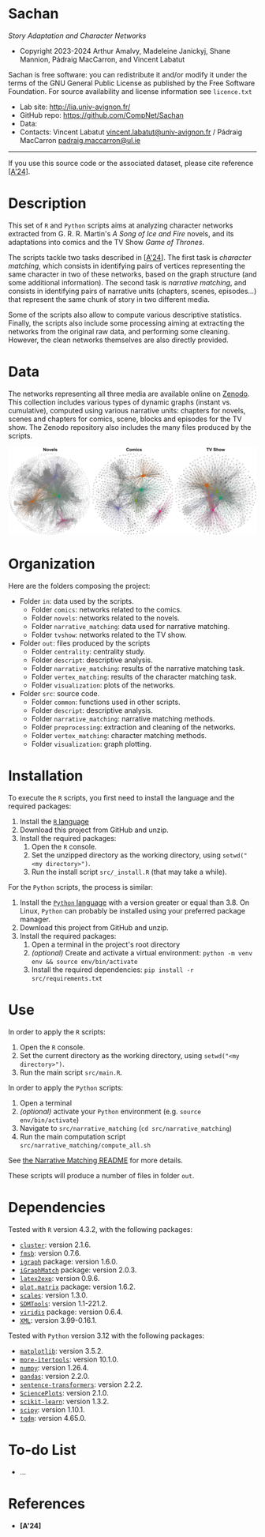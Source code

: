 # Sachan

*Story Adaptation and Character Networks*

* Copyright 2023-2024 Arthur Amalvy, Madeleine Janickyj, Shane Mannion, Pádraig MacCarron, and Vincent Labatut 

Sachan is free software: you can redistribute it and/or modify it under the terms of the GNU General Public License as published by the Free Software Foundation. For source availability and license information see `licence.txt`

* Lab site: http://lia.univ-avignon.fr/
* GitHub repo: https://github.com/CompNet/Sachan
* Data: <TODO>
* Contacts: Vincent Labatut <vincent.labatut@univ-avignon.fr> / Pádraig MacCarron <padraig.maccarron@ul.ie>


-----------------------------------------------------------------------

If you use this source code or the associated dataset, please cite reference [[A'24](#references)].


# Description
This set of `R` and `Python` scripts aims at analyzing character networks extracted from G. R. R. Martin's *A Song of Ice and Fire* novels, and its adaptations into comics and the TV Show *Game of Thrones*. 

The scripts tackle two tasks described in [[A'24](#references)]. The first task is *character matching*, which consists in identifying pairs of vertices representing the same character in two of these networks, based on the graph structure (and some additional information). The second task is *narrative matching*, and consists in identifying pairs of narrative units (chapters, scenes, episodes...) that represent the same chunk of story in two different media.

Some of the scripts also allow to compute various descriptive statistics. Finally, the scripts also include some processing aiming at extracting the networks from the original raw data, and performing some cleaning. However, the clean networks themselves are also directly provided.


# Data
The networks representing all three media are available online on [Zenodo](xxxxx). This collection includes various types of dynamic graphs (instant vs. cumulative), computed using various narrative units: chapters for novels, scenes and chapters for comics, scene, blocks and episodes for the TV show. The Zenodo repository also includes the many files produced by the scripts. 

![StaticNet](/out/visualization/narratives/static_all.jpg)


# Organization
Here are the folders composing the project:
* Folder `in`: data used by the scripts.
  * Folder `comics`: networks related to the comics.
  * Folder `novels`: networks related to the novels.
  * Folder `narrative_matching`: data used for narrative matching.
  * Folder `tvshow`: networks related to the TV show.
* Folder `out`: files produced by the scripts
  * Folder `centrality`: centrality study.
  * Folder `descript`: descriptive analysis.
  * Folder `narrative_matching`: results of the narrative matching task.
  * Folder `vertex_matching`: results of the character matching task.
  * Folder `visualization`: plots of the networks.
* Folder `src`: source code.
  * Folder `common`: functions used in other scripts.
  * Folder `descript`: descriptive analysis.
  * Folder `narrative_matching`: narrative matching methods.
  * Folder `preprocessing`: extraction and cleaning of the networks.
  * Folder `vertex_matching`: character matching methods.
  * Folder `visualization`: graph plotting.


# Installation
To execute the `R` scripts, you first need to install the language and the required packages:

1. Install the [`R` language](https://www.r-project.org/)
2. Download this project from GitHub and unzip.
3. Install the required packages: 
   1. Open the `R` console.
   2. Set the unzipped directory as the working directory, using `setwd("<my directory>")`.
   3. Run the install script `src/_install.R` (that may take a while).

For the `Python` scripts, the process is similar: 

1. Install the [`Python` language](https://www.python.org/) with a version greater or equal than 3.8. On Linux, `Python` can probably be installed using your preferred package manager.
2. Download this project from GitHub and unzip.
3. Install the required packages:
   1. Open a terminal in the project's root directory
   2. _(optional)_ Create and activate a virtual environment: `python -m venv env && source env/bin/activate`
   3. Install the required dependencies: `pip install -r src/requirements.txt`

# Use
In order to apply the `R` scripts:

1. Open the `R` console.
2. Set the current directory as the working directory, using `setwd("<my directory>")`.
3. Run the main script `src/main.R`.

In order to apply the `Python` scripts:

1. Open a terminal
2. _(optional)_ activate your `Python` environment (e.g. `source env/bin/activate`)
3. Navigate to `src/narrative_matching` (`cd src/narrative_matching`)
4. Run the main computation script `src/narrative_matching/compute_all.sh`

See [the Narrative Matching README](./src/narrative_matching/README.md) for more details.

These scripts will produce a number of files in folder `out`.


# Dependencies
Tested with `R` version 4.3.2, with the following packages:
* [`cluster`](https://cran.rstudio.com/web/packages/cluster): version 2.1.6.
* [`fmsb`](https://cran.r-project.org/web/packages/fmsb/): version 0.7.6.
* [`igraph`](http://igraph.org/r/) package: version 1.6.0.
* [`iGraphMatch`](https://cran.r-project.org/web/packages/iGraphMatch/) package: version 2.0.3.
* [`latex2exp`](https://cran.r-project.org/web/packages/latex2exp/): version 0.9.6.
* [`plot.matrix`](https://cran.r-project.org/web/packages/plot.matrix) package: version 1.6.2.
* [`scales`](https://cran.r-project.org/web/packages/scales/): version 1.3.0.
* [`SDMTools`](https://cran.rstudio.com/web/packages/SDMTools): version 1.1-221.2.
* [`viridis`](https://cran.r-project.org/web/packages/viridis/) package: version 0.6.4.
* [`XML`](https://cran.r-project.org/web/packages/XML/): version 3.99-0.16.1.

Tested with `Python` version 3.12 with the following packages:
* [`matplotlib`](https://pypi.org/project/matplotlib/): version 3.5.2.
* [`more-itertools`](https://pypi.org/project/more-itertools/): version 10.1.0.
* [`numpy`](https://pypi.org/project/numpy/): version 1.26.4.
* [`pandas`](https://pypi.org/project/pandas/): version 2.2.0.
* [`sentence-transformers`](https://pypi.org/project/sentence-transformers/): version 2.2.2.
* [`SciencePlots`](https://pypi.org/project/SciencePlots/): version 2.1.0.
* [`scikit-learn`](https://pypi.org/project/scikit-learn/): version 1.3.2.
* [`scipy`](https://pypi.org/project/scipy/): version 1.10.1.
* [`tqdm`](https://pypi.org/project/tqdm/): version 4.65.0.


# To-do List
* ...


# References
* **[A'24]** <!-- Amalvy, A.; Janickyj, M.; Mannion, S.; MacCarron, P.; Labatut, V. *Interconnected Kingdoms: Comparing 'A Song of Ice and Fire' Crossmedia Adaptations Using Complex Networks*, Submitted, 2024.  [⟨hal-xxxxxxxx⟩](https://hal.archives-ouvertes.fr/hal-xxxxxxxx) - DOI: [xxxxxxxx](http://doi.org/xxxxxxxx) -->

